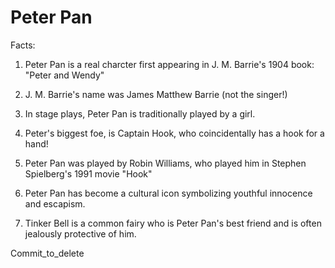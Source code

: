 # Peter Pan

Facts:

1. Peter Pan is a real charcter first appearing in J. M. Barrie's 1904 book: "Peter and Wendy"

2. J. M. Barrie's name was James Matthew Barrie (not the singer!)

3. In stage plays, Peter Pan is traditionally played by a girl. 

4. Peter's biggest foe, is Captain Hook, who coincidentally has a hook for a hand!

5. Peter Pan was played by Robin Williams, who played him in Stephen Spielberg's 1991 movie "Hook"

6. Peter Pan has become a cultural icon symbolizing youthful innocence and escapism.

7. Tinker Bell is a common fairy who is Peter Pan's best friend and is often jealously protective of him.

Commit_to_delete